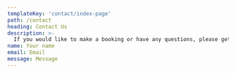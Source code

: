 ```yaml
---
templateKey: 'contact/index-page'
path: /contact
heading: Contact Us
description: >-
  If you would like to make a booking or have any questions, please get in touch via WhatsApp on +9510000000, or by filling in the form below.
name: Your name
email: Email
message: Message
---
```

